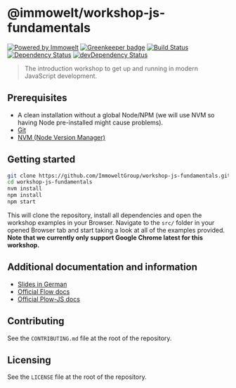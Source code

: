 # @immowelt/workshop-js-fundamentals

[![Powered by Immowelt](https://img.shields.io/badge/powered%20by-immowelt-yellow.svg?colorB=ffb200)](https://stackshare.io/immowelt-group/)
[![Greenkeeper badge](https://badges.greenkeeper.io/ImmoweltGroup/workshop-js-fundamentals.svg)](https://greenkeeper.io/)
[![Build Status](https://travis-ci.org/ImmoweltGroup/workshop-js-fundamentals.svg?branch=master)](https://travis-ci.org/ImmoweltGroup/workshop-js-fundamentals)
[![Dependency Status](https://david-dm.org/ImmoweltGroup/workshop-js-fundamentals.svg)](https://david-dm.org/ImmoweltGroup/workshop-js-fundamentals)
[![devDependency Status](https://david-dm.org/ImmoweltGroup/workshop-js-fundamentals/dev-status.svg)](https://david-dm.org/ImmoweltGroup/workshop-js-fundamentals#info=devDependencies&view=table)

> The introduction workshop to get up and running in modern JavaScript development.

## Prerequisites
* A clean installation without a global Node/NPM (we will use NVM so having Node pre-installed might cause problems).
* [Git](https://git-scm.com/book/en/v2/Getting-Started-Installing-Git)
* [NVM (Node Version Manager)](https://github.com/creationix/nvm#installation)

## Getting started
```sh
git clone https://github.com/ImmoweltGroup/workshop-js-fundamentals.git
cd workshop-js-fundamentals
nvm install
npm install
npm start
```

This will clone the repository, install all dependencies and open the workshop examples in your Browser. Navigate to the `src/` folder in your opened Browser tab and start taking a look at all of the examples provided.
**Note that we currently only support Google Chrome latest for this workshop.**

## Additional documentation and information
* [Slides in German](https://docs.google.com/presentation/d/1DbRa1Pqnb1ymTz5emddocwL_V8wqJHqK5hT-2khrmaQ/edit?usp=sharing)
* [Official Flow docs](https://flow.org/en/docs/types/)
* [Official Plow-JS docs](https://grebaldi.gitbooks.io/plow-js/)

## Contributing
See the `CONTRIBUTING.md` file at the root of the repository.

## Licensing
See the `LICENSE` file at the root of the repository.
